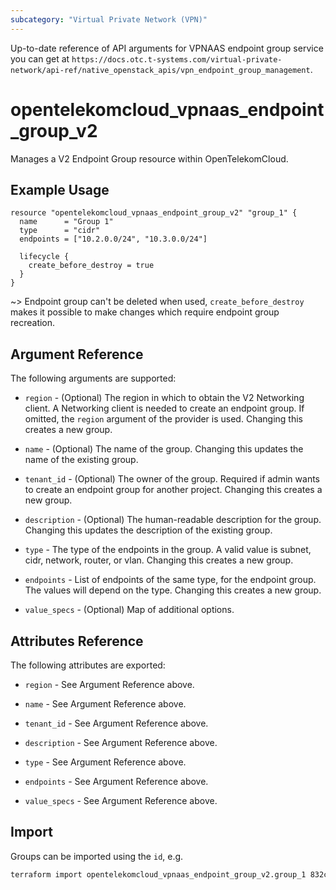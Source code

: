 ```yaml
---
subcategory: "Virtual Private Network (VPN)"
---
```


Up-to-date reference of API arguments for VPNAAS endpoint group service you can get at
`https://docs.otc.t-systems.com/virtual-private-network/api-ref/native_openstack_apis/vpn_endpoint_group_management`.

# opentelekomcloud_vpnaas_endpoint_group_v2

Manages a V2 Endpoint Group resource within OpenTelekomCloud.

## Example Usage

```hcl
resource "opentelekomcloud_vpnaas_endpoint_group_v2" "group_1" {
  name      = "Group 1"
  type      = "cidr"
  endpoints = ["10.2.0.0/24", "10.3.0.0/24"]

  lifecycle {
    create_before_destroy = true
  }
}
```

~>
  Endpoint group can't be deleted when used, `create_before_destroy` makes it possible to make
  changes which require endpoint group recreation.

## Argument Reference

The following arguments are supported:

* `region` - (Optional) The region in which to obtain the V2 Networking client.
  A Networking client is needed to create an endpoint group. If omitted, the
  `region` argument of the provider is used. Changing this creates a new group.

* `name` - (Optional) The name of the group. Changing this updates the name of
  the existing group.

* `tenant_id` - (Optional) The owner of the group. Required if admin wants to
  create an endpoint group for another project. Changing this creates a new group.

* `description` - (Optional) The human-readable description for the group.
  Changing this updates the description of the existing group.

* `type` -  The type of the endpoints in the group. A valid value is subnet, cidr, network, router, or vlan.
  Changing this creates a new group.

* `endpoints` - List of endpoints of the same type, for the endpoint group. The values will depend on the type.
  Changing this creates a new group.

* `value_specs` - (Optional) Map of additional options.

## Attributes Reference

The following attributes are exported:

* `region` - See Argument Reference above.

* `name` - See Argument Reference above.

* `tenant_id` - See Argument Reference above.

* `description` - See Argument Reference above.

* `type` - See Argument Reference above.

* `endpoints` - See Argument Reference above.

* `value_specs` - See Argument Reference above.

## Import

Groups can be imported using the `id`, e.g.

```sh
terraform import opentelekomcloud_vpnaas_endpoint_group_v2.group_1 832cb7f3-59fe-40cf-8f64-8350ffc03272
```

